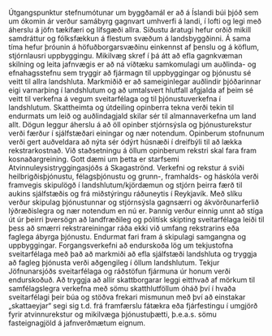 Útgangspunktur stefnumótunar um byggðamál er að á Íslandi búi þjóð sem um ókomin ár verður samábyrg gagnvart umhverfi á landi, í lofti og legi með áherslu á jöfn tækifæri og lífsgæði allra. Síðustu áratugi hefur orðið mikill samdráttur og fólksfækkun á flestum svæðum á landsbyggðinni. Á sama tíma hefur þróunin á höfuðborgarsvæðinu einkennst af þenslu og á köflum, stjórnlausri uppbyggingu. Mikilvæg skref í þá átt að efla gagnkvæman skilning og leita jafnvægis er að ná víðtæku samkomulagi um auðlinda- og efnahagsstefnu sem tryggir að fjármagn til uppbyggingar og þjónustu sé veitt til allra landshluta. Markmiðið er að sameiginlegar auðlindir þjóðarinnar eigi varnarþing í landshlutum og að umtalsvert hlutfall afgjalda af þeim sé veitt til verkefna á vegum sveitarfélaga og til þjónustuverkefna í landshlutum. Skattheimta og útdeiling opinberra tekna verði tekin til endurmats um leið og auðlindagjald skilar sér til almannaverkefna um land allt. Dögun leggur áherslu á að öll opinber stjórnsýsla og þjónusturekstur verði færður í sjálfstæðari einingar og nær notendum. Opinberum stofnunum verði gert auðveldara að nýta sér ódýrt húsnæði í dreifbýli til að lækka rekstrarkostnað. Við staðsetningu á öllum opinberum rekstri skal fara fram kosnaðargreining. Gott dæmi um þetta er starfsemi Atvinnuleysistryggingasjóðs á Skagaströnd. Verkefni og rekstur á sviði heilbrigðisþjónustu, félagsþjónustu og grunn-, framhalds- og háskóla verði framvegis skipulögð í landshlutum/kjördæmun og stjórn þeirra færð til aukins sjálfstæðis og frá miðstýringu ráðuneytis í Reykjavík. Með slíku verður skipulag þjónustunnar og stjórnsýsla gagnsærri og ákvörðunarferlið lýðræðislegra og nær notendum en nú er. Þannig verður einnig unnt að stíga út úr þeirri þversögn að landfræðileg og pólitísk skipting sveitarfélaga leiði til þess að smærri rekstrareiningar ráða ekki við umfang rekstrarins eða faglega ábyrga þjónustu. Endurmat fari fram á skipulagi samgangna og uppbyggingar. Forgangsverkefni að endurskoða lög um tekjustofna sveitarfélaga með það að markmiði að efla sjálfstæði landshluta og tryggja að fagleg þjónusta verði aðgengileg í öllum landshlutum. Tekjur Jöfnunarsjóðs sveitarfélaga og ráðstöfun fjármuna úr honum verði endurskoðuð. Að tryggja að allir skattborgarar leggi eitthvað af mörkum til samfélagslegra verkefna með sömu skatthlutföllum óháð því í hvaða sveitarfélagi þeir búa og stöðva frekari mismunun með því að einstakar „skattaeyjar“ segi sig t.d. frá framfærslu fátækra eða fjárfestingu í umgjörð fyrir atvinnurekstur og mikilvæga þjónustuþætti, þ.e.a.s. sömu fasteignagjöld á jafnverðmætum eignum.
